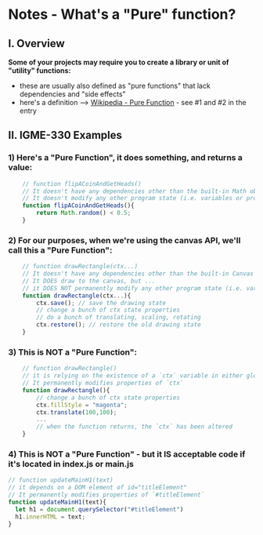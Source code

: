 # Notes - What's a "Pure" function?

## I. Overview

**Some of your projects may require you to create a library or unit of "utility" functions:**
  - these are usually also defined as "pure functions" that lack dependencies and "side effects"
  - here's a definition --> [Wikipedia - Pure Function](https://en.wikipedia.org/wiki/Pure_function) - see #1 and #2 in the entry

## II. IGME-330 Examples

### 1) Here's a "Pure Function", it does something, and returns a value:

```js
	// function flipACoinAndGetHeads()
	// It doesn't have any dependencies other than the built-in Math object
	// It doesn't modify any other program state (i.e. variables or properties of objects) in the program
	function flipACoinAndGetHeads(){
		return Math.random() < 0.5;
	}
```	
	
### 2) For our purposes, when we're using the canvas API, we'll call this a "Pure Function":

```js
	// function drawRectangle(ctx...)
	// It doesn't have any dependencies other than the built-in Canvas API
	// It DOES draw to the canvas, but ...
	// it DOES NOT permanently modify any other program state (i.e. variables or properties of objects) in the program
	function drawRectangle(ctx...){
		ctx.save(); // save the drawing state
		// change a bunch of ctx state properties
		// do a bunch of translating, scaling, rotating
		ctx.restore(); // restore the old drawing state
	}
```

### 3) This is NOT a "Pure Function":

```js
	// function drawRectangle()
	// it is relying on the existence of a `ctx` variable in either global or script scope
	// It permanently modifies properties of `ctx`
	function drawRectangle(){
		// change a bunch of ctx state properties
		ctx.fillStyle = "magenta";
		ctx.translate(100,100);
		...
		// when the function returns, the `ctx` has been altered
	}
```

### 4) This is NOT a "Pure Function" - but it IS acceptable code if it's located in index.js or main.js
	
  
```js
// function updateMainH1(text)
// it depends on a DOM element of id="titleElement"
// It permanently modifies properties of `#titleElement`
function updateMainH1(text){
  let h1 = document.querySelector("#titleElement")
  h1.innerHTML = text;
}
```
